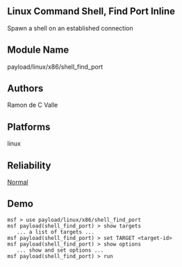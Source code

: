 ## Linux Command Shell, Find Port Inline

Spawn a shell on an established connection


## Module Name
payload/linux/x86/shell_find_port

## Authors
Ramon de C Valle





## Platforms
linux

## Reliability
[Normal](https://github.com/rapid7/metasploit-framework/wiki/Exploit-Ranking)

## Demo

```
msf > use payload/linux/x86/shell_find_port
msf payload(shell_find_port) > show targets
   ... a list of targets ...
msf payload(shell_find_port) > set TARGET <target-id>
msf payload(shell_find_port) > show options
   ... show and set options ...
msf payload(shell_find_port) > run
```
    
    